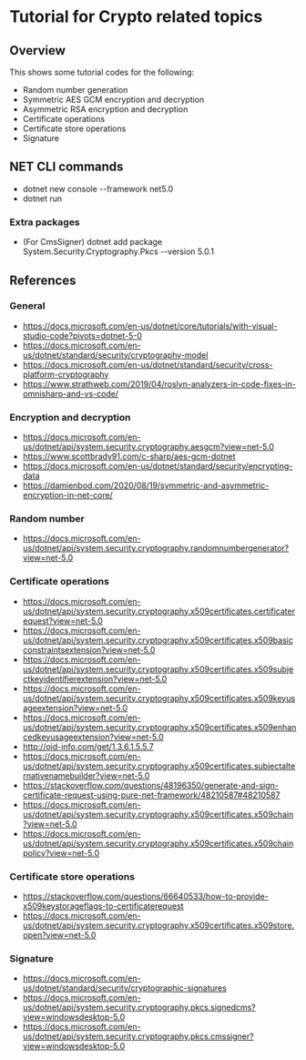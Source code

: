 # Tutorial for Crypto related topics

## Overview

This shows some tutorial codes for the following:
- Random number generation
- Symmetric AES GCM encryption and decryption
- Asymmetric RSA encryption and decryption
- Certificate operations
- Certificate store operations
- Signature

## NET CLI commands

- dotnet new console --framework net5.0
- dotnet run

### Extra packages

- (For CmsSigner) dotnet add package System.Security.Cryptography.Pkcs --version 5.0.1

## References

### General

- https://docs.microsoft.com/en-us/dotnet/core/tutorials/with-visual-studio-code?pivots=dotnet-5-0
- https://docs.microsoft.com/en-us/dotnet/standard/security/cryptography-model
- https://docs.microsoft.com/en-us/dotnet/standard/security/cross-platform-cryptography
- https://www.strathweb.com/2019/04/roslyn-analyzers-in-code-fixes-in-omnisharp-and-vs-code/

### Encryption and decryption

- https://docs.microsoft.com/en-us/dotnet/api/system.security.cryptography.aesgcm?view=net-5.0
- https://www.scottbrady91.com/c-sharp/aes-gcm-dotnet
- https://docs.microsoft.com/en-us/dotnet/standard/security/encrypting-data 
- https://damienbod.com/2020/08/19/symmetric-and-asymmetric-encryption-in-net-core/ 

### Random number

- https://docs.microsoft.com/en-us/dotnet/api/system.security.cryptography.randomnumbergenerator?view=net-5.0

### Certificate operations

- https://docs.microsoft.com/en-us/dotnet/api/system.security.cryptography.x509certificates.certificaterequest?view=net-5.0
- https://docs.microsoft.com/en-us/dotnet/api/system.security.cryptography.x509certificates.x509basicconstraintsextension?view=net-5.0
- https://docs.microsoft.com/en-us/dotnet/api/system.security.cryptography.x509certificates.x509subjectkeyidentifierextension?view=net-5.0
- https://docs.microsoft.com/en-us/dotnet/api/system.security.cryptography.x509certificates.x509keyusageextension?view=net-5.0
- https://docs.microsoft.com/en-us/dotnet/api/system.security.cryptography.x509certificates.x509enhancedkeyusageextension?view=net-5.0
- http://oid-info.com/get/1.3.6.1.5.5.7
- https://docs.microsoft.com/en-us/dotnet/api/system.security.cryptography.x509certificates.subjectalternativenamebuilder?view=net-5.0
- https://stackoverflow.com/questions/48196350/generate-and-sign-certificate-request-using-pure-net-framework/48210587#48210587
- https://docs.microsoft.com/en-us/dotnet/api/system.security.cryptography.x509certificates.x509chain?view=net-5.0
- https://docs.microsoft.com/en-us/dotnet/api/system.security.cryptography.x509certificates.x509chainpolicy?view=net-5.0 

### Certificate store operations

- https://stackoverflow.com/questions/66640533/how-to-provide-x509keystorageflags-to-certificaterequest 
- https://docs.microsoft.com/en-us/dotnet/api/system.security.cryptography.x509certificates.x509store.open?view=net-5.0

### Signature

- https://docs.microsoft.com/en-us/dotnet/standard/security/cryptographic-signatures
- https://docs.microsoft.com/en-us/dotnet/api/system.security.cryptography.pkcs.signedcms?view=windowsdesktop-5.0
- https://docs.microsoft.com/en-us/dotnet/api/system.security.cryptography.pkcs.cmssigner?view=windowsdesktop-5.0